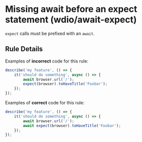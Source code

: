 # Missing await before an expect statement (wdio/await-expect)

`expect` calls must be prefixed with an `await`.

## Rule Details

Examples of **incorrect** code for this rule:

```js
describe('my feature', () => {
    it('should do something', async () => {
        await browser.url('/');
        expect(browser).toHaveTitle('Foobar');
    });
});
```

Examples of **correct** code for this rule:

```js
describe('my feature', () => {
    it('should do something', async () => {
        await browser.url('/');
        await expect(browser).toHaveTitle('Foobar');
    });
});
```
